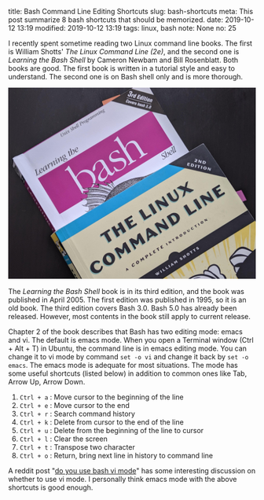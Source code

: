 title: Bash Command Line Editing Shortcuts
slug: bash-shortcuts
meta: This post summarize 8 bash shortcuts that should be memorized. 
date: 2019-10-12 13:19
modified: 2019-10-12 13:19
tags: linux, bash
note: None
no: 25


I recently spent sometime reading two Linux command line books.  The first is William Shotts' 
*The Linux Command Line (2e)*, and the second one is *Learning the Bash Shell* 
by Cameron Newbam and Bill Rosenblatt. Both books are good.  The first book is 
written in a tutorial style and easy to understand.  The second one is on 
Bash shell only and is more thorough. 

<div style="max-width:800px">
  <img class="img-fluid pb-3" src="/images/bash-books-crop.jpg" alt="bash-books"> 
</div>

The *Learning the Bash Shell* book is in its third edition, and the book was 
published in April 2005.  The first edition was published in 1995, so it is an 
old book.  The third edition covers Bash 3.0.  Bash 5.0 has already been 
released. However, most contents in the book still apply to current release. 

Chapter 2 of the book describes that Bash has two editing mode: emacs and vi. 
The default is emacs mode. When you open a Terminal window (Ctrl + Alt + T) in 
Ubuntu, the command line is in emacs editing mode.  You can change it to vi mode 
by command `set -o vi` and change it back by `set -o emacs`.  The emacs mode 
is adequate for most situations. The mode has some useful shortcuts (listed
below) in addition to common ones like Tab, Arrow Up, Arrow Down. 

1. `Ctrl + a` : Move cursor to the beginning of the line
2. `Ctrl + e` : Move cursor to the end
3. `Ctrl + r` : Search command history
4. `Ctrl + k` : Delete from cursor to the end of the line
5. `Ctrl + u` : Delete from the beginning of the line to cursor
6. `Ctrl + l` : Clear the screen
7. `Ctrl + t` : Transpose two character
8. `Ctrl + o` : Return, bring next line in history to command line

A reddit post 
"[do you use bash vi mode](https://www.reddit.com/r/vim/comments/a65qfe/do_you_use_bash_vi_mode/)" 
has some interesting discussion on 
whether to use vi mode.  I personally think emacs mode with the above shortcuts 
is good enough. 

